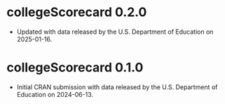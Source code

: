 # collegeScorecard 0.2.0

* Updated with data released by the U.S. Department of Education on 2025-01-16.

# collegeScorecard 0.1.0

* Initial CRAN submission with data released by the U.S. Department of Education on 2024-06-13.
